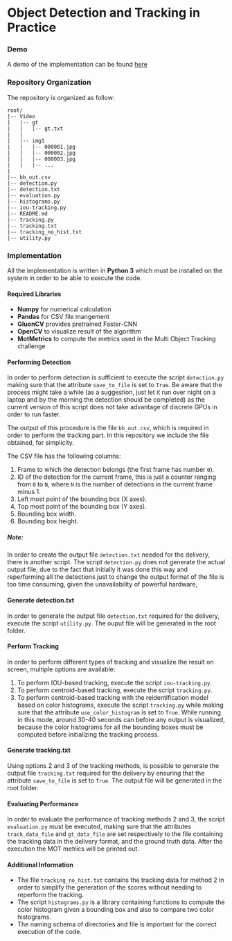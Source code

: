 # Object Detection and Tracking in Practice
### Demo
A demo of the implementation can be found [here](https://www.insert.real.link)
### Repository Organization
The repository is organized as follow:
```
root/
|-- Video
|   |-- gt
|   |   |-- gt.txt
|   |
|   |-- img1
|   |   |-- 000001.jpg
|   |   |-- 000002.jpg
|   |   |-- 000003.jpg
|   |   |-- ...
|
|-- bb_out.csv
|-- detection.py
|-- detection.txt
|-- evaluation.py
|-- histograms.py
|-- iou-tracking.py
|-- README.md
|-- tracking.py
|-- tracking.txt
|-- tracking_no_hist.txt
|-- utility.py
```

### Implementation
All the implementation is written in **Python 3** which must be installed on the system in order to be able to execute the code.

#### Required Libraries
* **Numpy** for numerical calculation
* **Pandas** for CSV file mangement
* **GluonCV** provides pretrained Faster-CNN
* **OpenCV** to visualize result of the algorithm
* **MotMetrics** to compute the metrics used in the Multi Object Tracking challenge

#### Performing Detection
In order to perform detection is sufficient to execute the script `detection.py` making sure that the attribute `save_to_file` is set to `True`. Be aware that the process might take a while (as a suggestion, just let it run over night on a laptop and by the morning the detection should be completed) as the current version of this script does not take advantage of discrete GPUs in order to run faster.

The output of this procedure is the file `bb_out.csv`, which is required in order to perform the tracking part. In this repository we include the file obtained, for simplicity.

The CSV file has the following columns:
1. Frame to which the detection belongs (the first frame has number `0`).
2. ID of the detection for the current frame, this is just a counter ranging from `0` to `N`, where `N` is the number of detections in the current frame minus 1.
3. Left most point of the bounding box (X axes).
4. Top most point of the bounding box (Y axes).
5. Bounding box width.
6. Bounding box height.


##### Note:
In order to create the output file `detection.txt` needed for the delivery, there is another script. The script `detection.py` does not generate the actual output file, due to the fact that initially it was done this way and reperforming all the detections just to change the output format of the file is too time consuming, given the unavailability of powerful hardware,


#### Generate detection.txt
In order to generate the output file `detection.txt` required for the delivery, execute the script `utility.py`. The ouput file will be generated in the root folder.


#### Perform Tracking
In order to perform different types of tracking and visualize the result on screen, multiple options are available:
1. To perform IOU-based tracking, execute the script `iou-tracking.py`.
2. To perform centroid-based tracking, execute the script `tracking.py`. 
3. To perform centroid-based tracking with the reidentification model based on color histograms, execute the script `tracking.py` while making sure that the attribute `use_color_histogram` is set to `True`. While running in this mode, around 30-40 seconds can before any output is visualized, because the color histograms for all the bounding boxes must be computed before initializing the tracking process.

#### Generate tracking.txt
Using options 2 and 3 of the tracking methods, is possible to generate the output file `tracking.txt` required for the delivery by ensuring that the attribute `save_to_file` is set to `True`. The output file will be generated in the root folder.


#### Evaluating Performance
In order to evaluate the performance of tracking  methods 2 and 3, the script `evaluation.py` must be executed, making sure that the attributes `track_data_file` and `gt_data_file` are set respectively to the file containing the tracking data in the delivery format, and the ground truth data.
After the execution the MOT metrics will be printed out.

#### Additional Information
* The file `tracking_no_hist.txt` contains the tracking data for method 2 in order to simplify the generation of the scores without needing to reperform the tracking.
* The script `histograms.py` is a library containing functions to compute the color histogram given a bounding box and also to compare two color histograms.
* The naming schema of directories and file is important for the correct execution of the code.
